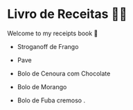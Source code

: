 # Livro de Receitas :man_cook:

Welcome to my receipts book :call_me_hand:

- Stroganoff  de Frango

- Pave

- Bolo de Cenoura com Chocolate

- Bolo de Morango

- Bolo de Fuba cremoso .
